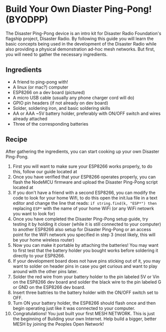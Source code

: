 # Build Your Own Diaster Ping-Pong! (BYODPP)

The Disaster Ping-Pong device is an intro kit for Disaster Radio Foundation's flagship project, Disaster Radio. 
By following this guide you will learn the basic concepts being used in the development of the Disaster Radio while also providing a physical demonstration ad-hoc mesh networks. 
But first, you will need to gather the necessary ingredients.

## Ingredients

* A friend to ping-pong with!
* A linux (or mac?) computer
* ESP8266 on a dev board (pictured)
* A micro USB cable (usually any phone charger cord will do)
* GPIO pin headers (if not already on dev board)
* Solder, soldering iron, and basic soldering skills
* AA or AAA ~5V battery holder, preferably with ON/OFF switch and wires already attached
* Three of the corresponding batteries

## Recipe 

After gathering the ingredients, you can start cooking up your own Disaster Ping-Pong.
1. First you will want to make sure your ESP8266 works properly, to do this, follow our guide located at 
2. Once you have verified that your ESP8266 operates properly, you can flash the NodeMCU firmware and upload the Disaster Ping-Pong script located at
3. If you don't have a friend with a second ESP8266, you can modify the code to look for your home Wifi, to do this open the init.lua file in a text editor and change the line that reads: ```if string.find(k, "ESP*") then``` replacing ```ESP*``` with the name of your home WiFi (or any WiFi netowrk you want to look for)
4. Once you have completed the Disaster Ping-Pong setup guide, try testing it by holding it closer (while it is still connected to your computer) to another ESP8266 also setup for Disaster Ping-Pong or an access point for the WiFi network you specified in step 3 (most likely, this will be your home wireless router)
5. Now you can make it portable by attaching the batteries! You may want to first test that the battery holder you bought works before soldering it directly to your ESP8266.
6. If your development board does not have pins sticking out of it, you may want to solder on header pins in case you get curious and want to play around with the other pins later.
7. Solder the red wire from your battery holder to the pin labeled 5V or Vin on the ESP8266 dev board and solder the black wire to the pin labeled G or GND on the ESP8266 dev board.
8. Insert three battries to the battery holder with the ON/OFF switch set to OFF.
9. Turn ON your battery holder, the ESP8266 should flash once and then begin operating just like it was connected to your computer.
10. Congratulations! You just built your first MESH NETWORK. This is just the beginning of Building your own Internet. Help build a bigger, better MESH by joining the Peoples Open Network!
